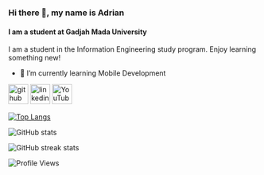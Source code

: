 ### Hi there 👋, my name is Adrian
#### I am a student at Gadjah Mada University
I am a student in the Information Engineering study program. Enjoy learning something new!

- 🌱 I’m currently learning Mobile Development 


[<img src='https://cdn.jsdelivr.net/npm/simple-icons@3.0.1/icons/github.svg' alt='github' height='40'>](https://github.com/Adrian463588)  [<img src='https://cdn.jsdelivr.net/npm/simple-icons@3.0.1/icons/linkedin.svg' alt='linkedin' height='40'>](https://www.linkedin.com/in/adrian-syah-abidin-0416b81b9/)  [<img src='https://cdn.jsdelivr.net/npm/simple-icons@3.0.1/icons/youtube.svg' alt='YouTube' height='40'>](https://www.youtube.com/channel/UCNZuLKj-4RvSqjC2_l_Rmiw)  

[![Top Langs](https://github-readme-stats.vercel.app/api/top-langs/?username=Adrian463588)](https://github.com/anuraghazra/github-readme-stats)

![GitHub stats](https://github-readme-stats.vercel.app/api?username=Adrian463588&show_icons=true&count_private=true)  

![GitHub streak stats](https://github-readme-streak-stats.herokuapp.com/?user=Adrian463588)  

![Profile Views](https://komarev.com/ghpvc/?username=adrian463588&color=blue)

